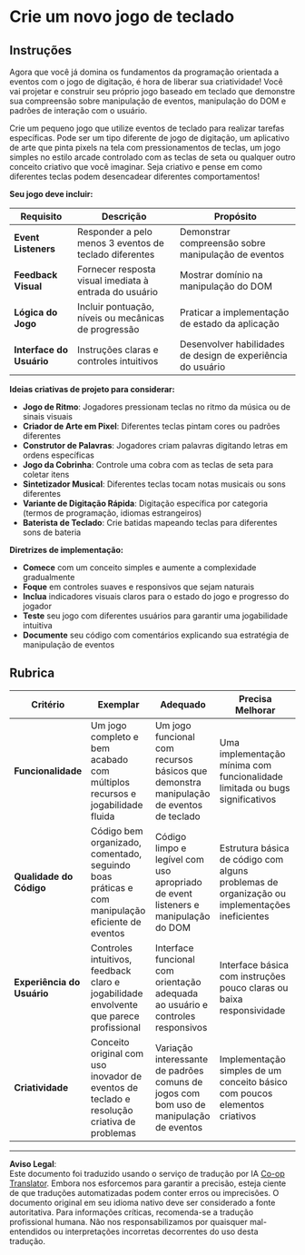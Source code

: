 <!--
CO_OP_TRANSLATOR_METADATA:
{
  "original_hash": "3eac59d70e2532a677a2ce6bf765485a",
  "translation_date": "2025-10-22T23:13:36+00:00",
  "source_file": "4-typing-game/typing-game/assignment.md",
  "language_code": "br"
}
-->
# Crie um novo jogo de teclado

## Instruções

Agora que você já domina os fundamentos da programação orientada a eventos com o jogo de digitação, é hora de liberar sua criatividade! Você vai projetar e construir seu próprio jogo baseado em teclado que demonstre sua compreensão sobre manipulação de eventos, manipulação do DOM e padrões de interação com o usuário.

Crie um pequeno jogo que utilize eventos de teclado para realizar tarefas específicas. Pode ser um tipo diferente de jogo de digitação, um aplicativo de arte que pinta pixels na tela com pressionamentos de teclas, um jogo simples no estilo arcade controlado com as teclas de seta ou qualquer outro conceito criativo que você imaginar. Seja criativo e pense em como diferentes teclas podem desencadear diferentes comportamentos!

**Seu jogo deve incluir:**

| Requisito | Descrição | Propósito |
|-----------|-----------|-----------|
| **Event Listeners** | Responder a pelo menos 3 eventos de teclado diferentes | Demonstrar compreensão sobre manipulação de eventos |
| **Feedback Visual** | Fornecer resposta visual imediata à entrada do usuário | Mostrar domínio na manipulação do DOM |
| **Lógica do Jogo** | Incluir pontuação, níveis ou mecânicas de progressão | Praticar a implementação de estado da aplicação |
| **Interface do Usuário** | Instruções claras e controles intuitivos | Desenvolver habilidades de design de experiência do usuário |

**Ideias criativas de projeto para considerar:**
- **Jogo de Ritmo**: Jogadores pressionam teclas no ritmo da música ou de sinais visuais
- **Criador de Arte em Pixel**: Diferentes teclas pintam cores ou padrões diferentes
- **Construtor de Palavras**: Jogadores criam palavras digitando letras em ordens específicas
- **Jogo da Cobrinha**: Controle uma cobra com as teclas de seta para coletar itens
- **Sintetizador Musical**: Diferentes teclas tocam notas musicais ou sons diferentes
- **Variante de Digitação Rápida**: Digitação específica por categoria (termos de programação, idiomas estrangeiros)
- **Baterista de Teclado**: Crie batidas mapeando teclas para diferentes sons de bateria

**Diretrizes de implementação:**
- **Comece** com um conceito simples e aumente a complexidade gradualmente
- **Foque** em controles suaves e responsivos que sejam naturais
- **Inclua** indicadores visuais claros para o estado do jogo e progresso do jogador
- **Teste** seu jogo com diferentes usuários para garantir uma jogabilidade intuitiva
- **Documente** seu código com comentários explicando sua estratégia de manipulação de eventos

## Rubrica

| Critério | Exemplar | Adequado | Precisa Melhorar |
|----------|----------|----------|------------------|
| **Funcionalidade** | Um jogo completo e bem acabado com múltiplos recursos e jogabilidade fluida | Um jogo funcional com recursos básicos que demonstra manipulação de eventos de teclado | Uma implementação mínima com funcionalidade limitada ou bugs significativos |
| **Qualidade do Código** | Código bem organizado, comentado, seguindo boas práticas e com manipulação eficiente de eventos | Código limpo e legível com uso apropriado de event listeners e manipulação do DOM | Estrutura básica de código com alguns problemas de organização ou implementações ineficientes |
| **Experiência do Usuário** | Controles intuitivos, feedback claro e jogabilidade envolvente que parece profissional | Interface funcional com orientação adequada ao usuário e controles responsivos | Interface básica com instruções pouco claras ou baixa responsividade |
| **Criatividade** | Conceito original com uso inovador de eventos de teclado e resolução criativa de problemas | Variação interessante de padrões comuns de jogos com bom uso de manipulação de eventos | Implementação simples de um conceito básico com poucos elementos criativos |

---

**Aviso Legal**:  
Este documento foi traduzido usando o serviço de tradução por IA [Co-op Translator](https://github.com/Azure/co-op-translator). Embora nos esforcemos para garantir a precisão, esteja ciente de que traduções automatizadas podem conter erros ou imprecisões. O documento original em seu idioma nativo deve ser considerado a fonte autoritativa. Para informações críticas, recomenda-se a tradução profissional humana. Não nos responsabilizamos por quaisquer mal-entendidos ou interpretações incorretas decorrentes do uso desta tradução.